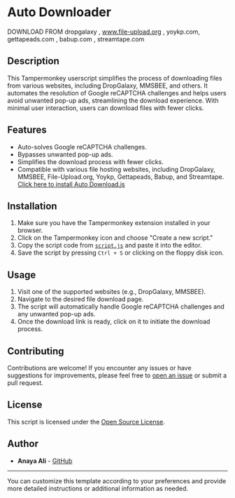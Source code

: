 #  Auto Downloader
DOWNLOAD FROM dropgalaxy , www.file-upload.org , yoykp.com, gettapeads.com , babup.com , streamtape.com 
## Description
This Tampermonkey userscript simplifies the process of downloading files from various websites, including DropGalaxy, MMSBEE, and others. It automates the resolution of Google reCAPTCHA challenges and helps users avoid unwanted pop-up ads, streamlining the download experience. With minimal user interaction, users can download files with fewer clicks.

## Features
- Auto-solves Google reCAPTCHA challenges.
- Bypasses unwanted pop-up ads.
- Simplifies the download process with fewer clicks.
- Compatible with various file hosting websites, including DropGalaxy, MMSBEE, File-Upload.org, Yoykp, Gettapeads, Babup, and Streamtape.
  [Click here to install Auto Download.js](https://raw.githubusercontent.com/Anayaali2019/AutoDownloader/0c98b4f59433d1663612d5e7db1c52f819a8fc93/Auto%20Download.js)
## Installation
1. Make sure you have the Tampermonkey extension installed in your browser.
2. Click on the Tampermonkey icon and choose "Create a new script."
3. Copy the script code from [`script.js`](script.js) and paste it into the editor.
4. Save the script by pressing `Ctrl + S` or clicking on the floppy disk icon.

## Usage
1. Visit one of the supported websites (e.g., DropGalaxy, MMSBEE).
2. Navigate to the desired file download page.
3. The script will automatically handle Google reCAPTCHA challenges and any unwanted pop-up ads.
4. Once the download link is ready, click on it to initiate the download process.

## Contributing
Contributions are welcome! If you encounter any issues or have suggestions for improvements, please feel free to [open an issue](https://github.com/anayaali2019/DropGalaxy-For-MMSBEE/issues) or submit a pull request.

## License
This script is licensed under the [Open Source License](LICENSE).

## Author
- **Anaya Ali** - [GitHub](https://github.com/anayaali2019)

---

You can customize this template according to your preferences and provide more detailed instructions or additional information as needed.
